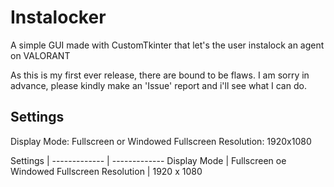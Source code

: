 # Instalocker #
A simple GUI made with CustomTkinter that let's the user instalock an agent on VALORANT

As this is my first ever release, there are bound to be flaws.
I am sorry in advance, please kindly make an 'Issue' report and i'll see what I can do.

## Settings ##
Display Mode: Fullscreen or Windowed Fullscreen
Resolution: 1920x1080

  Settings    | 
------------- | -------------
Display Mode  | Fullscreen oe Windowed Fullscreen
Resolution    | 1920 x 1080
